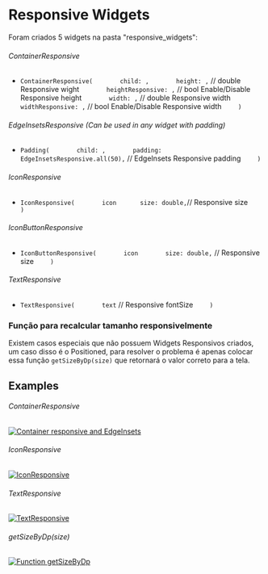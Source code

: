 # Responsive Widgets

Foram criados 5 widgets na pasta "responsive_widgets":

###### ContainerResponsive
- `ContainerResponsive(`
`    	child: ,`
`    	height: ,` // double Responsive wight
`    	heightResponsive: ,` // bool Enable/Disable Responsive height
`    	width: ,` // double Responsive width
`    	widthResponsive: ,` // bool Enable/Disable Responsive width
`    )`

###### EdgeInsetsResponsive (Can be used in any widget with padding)
- `Padding(`
`    	child: ,`
`    	padding: EdgeInsetsResponsive.all(50),` // EdgeInsets Responsive padding
`    )`

###### IconResponsive
- `IconResponsive(`
`    	icon`
`    	size: double, `// Responsive size
`    )`

###### IconButtonResponsive
- `IconButtonResponsive(`
`    	icon`
`    	size: double,` // Responsive size
`    )`

###### TextResponsive
- `TextResponsive(`
`    	text` // Responsive fontSize
`    )`

### Função para recalcular tamanho responsivelmente
Existem casos especiais que não possuem Widgets Responsivos criados, um caso disso é o Positioned, para resolver o problema é apenas colocar essa função `getSizeByDp(size)` que retornará o valor correto para a tela.

## Examples

###### ContainerResponsive
[![Container responsive and EdgeInsets](https://imgur.com/uW9XCo8.jpg "Container responsive and EdgeInsets")](https://imgur.com/uW9XCo8.jpg "Container responsive and EdgeInsets")

###### IconResponsive
[![IconResponsive](https://imgur.com/v4tilae.jpg "IconResponsive")](https://imgur.com/v4tilae.jpg "IconResponsive")

###### TextResponsive
[![TextResponsive](https://imgur.com/kD2TTf7.jpg "TextResponsive")](https://imgur.com/kD2TTf7.jpg "TextResponsive")

###### getSizeByDp(size)
[![Function getSizeByDp](https://i.imgur.com/4p6hShM.jpg "Function getSizeByDp")](https://i.imgur.com/4p6hShM.jpg "Function getSizeByDp")